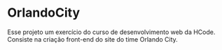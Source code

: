 # OrlandoCity
Esse projeto um exercício do curso de desenvolvimento web da HCode. Consiste na criação front-end do site do time Orlando City. 
